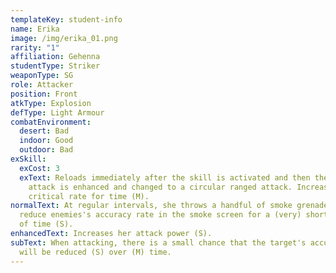 ```yaml
---
templateKey: student-info
name: Erika
image: /img/erika_01.png
rarity: "1"
affiliation: Gehenna
studentType: Striker
weaponType: SG
role: Attacker
position: Front
atkType: Explosion
defType: Light Armour
combatEnvironment:
  desert: Bad
  indoor: Good
  outdoor: Bad
exSkill:
  exCost: 3
  exText: Reloads immediately after the skill is activated and then the normal
    attack is enhanced and changed to a circular ranged attack. Increases (M)
    critical rate for time (M).
normalText: At regular intervals, she throws a handful of smoke grenade to
  reduce enemies's accuracy rate in the smoke screen for a (very) short period
  of time (S).
enhancedText: Increases her attack power (S).
subText: When attacking, there is a small chance that the target's accuracy rate
  will be reduced (S) over (M) time.
---
```

